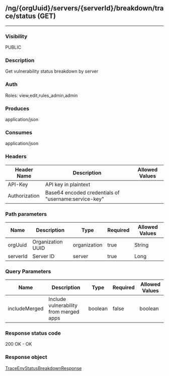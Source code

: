 ## /ng/{orgUuid}/servers/{serverId}/breakdown/trace/status (GET)
---
### Visibility
PUBLIC
### Description
Get vulnerability status breakdown by server
### Auth
Roles: view,edit,rules_admin,admin
### Produces
application/json
### Consumes
application/json
### Headers
| Header Name | Description | Allowed Values |
| ----------- | ----------- | ----------- |
| API-Key | API key in plaintext |  |
| Authorization | Base64 encoded credentials of &quot;username:service-key&quot; |  |
### Path parameters
| Name | Description | Type | Required | Allowed Values |
| ----------- | ----------- | ----------- | ----------- | ----------- |
| orgUuid | Organization UUID | organization | true | String |
| serverId | Server ID | server | true | Long |
### Query Parameters
| Name | Description | Type | Required | Allowed Values |
| ----------- | ----------- | ----------- | ----------- | ----------- |
| includeMerged | Include vulnerability from merged apps | boolean | false | boolean |
### Response status code
200 OK - OK
### Response object
[TraceEnvStatusBreakdownResponse](<../../objects/TraceEnvStatusBreakdownResponse.md>)
